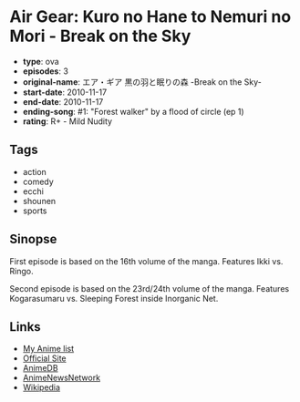 # Air Gear: Kuro no Hane to Nemuri no Mori - Break on the Sky

-   **type**: ova
-   **episodes**: 3
-   **original-name**: エア・ギア 黒の羽と眠りの森 -Break on the Sky-
-   **start-date**: 2010-11-17
-   **end-date**: 2010-11-17
-   **ending-song**: #1: "Forest walker" by a flood of circle (ep 1)
-   **rating**: R+ - Mild Nudity

## Tags

-   action
-   comedy
-   ecchi
-   shounen
-   sports

## Sinopse

First episode is based on the 16th volume of the manga. Features Ikki vs. Ringo.

Second episode is based on the 23rd/24th volume of the manga. Features Kogarasumaru vs. Sleeping Forest inside Inorganic Net.

## Links

-   [My Anime list](https://myanimelist.net/anime/9201/Air_Gear__Kuro_no_Hane_to_Nemuri_no_Mori_-_Break_on_the_Sky)
-   [Official Site](http://kc.kodansha.co.jp/airgear/)
-   [AnimeDB](http://anidb.info/perl-bin/animedb.pl?show=anime&aid=7669)
-   [AnimeNewsNetwork](http://www.animenewsnetwork.com/encyclopedia/anime.php?id=11722)
-   [Wikipedia](http://en.wikipedia.org/wiki/Air_Gear)
